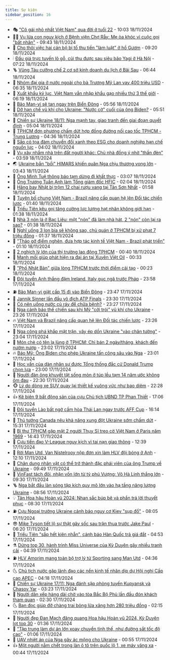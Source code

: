 ```yaml
---
title: Sự kiện
sidebar_position: 16
---
```


<!-- dantri-su-kien:START -->
- 🎭 [&quot;Cô gái nhỏ nhất Việt Nam&quot; qua đời ở tuổi 22](https://dantri.com.vn/doi-song/co-gai-nho-nhat-viet-nam-qua-doi-o-tuoi-22-20241118151113452.htm) - 10:03 18/11/2024
- 👨‍🏫 [Vụ lừa con nguy kịch ở Bệnh viện Chợ Rẫy: Mẹ òa khóc vì cuộc gọi &quot;bất nhân&quot;](https://dantri.com.vn/suc-khoe/vu-lua-con-nguy-kich-o-benh-vien-cho-ray-me-oa-khoc-vi-cuoc-goi-bat-nhan-20241118162626495.htm) - 09:43 18/11/2024
- 🌮 [Cho thôi việc hai cán bộ bị tố thu tiền &quot;làm luật&quot; ở hồ Gươm](https://dantri.com.vn/xa-hoi/cho-thoi-viec-hai-can-bo-bi-to-thu-tien-lam-luat-o-ho-guom-20241118161425797.htm) - 09:20 18/11/2024
- 🕯 [Đấu giá trực tuyến lô gỗ, củi thu được sau siêu bão Yagi ở Hà Nội](https://dantri.com.vn/xa-hoi/dau-gia-truc-tuyen-lo-go-cui-thu-duoc-sau-sieu-bao-yagi-o-ha-noi-20241118141135118.htm) - 07:22 18/11/2024
- 🪜 [Vũng Tàu cưỡng chế 2 cơ sở kinh doanh du lịch ở Bãi Sau](https://dantri.com.vn/xa-hoi/vung-tau-cuong-che-2-co-so-kinh-doanh-du-lich-o-bai-sau-20241118125649795.htm) - 06:44 18/11/2024
- 🐘 [Nhóm đại gia ở nước ngoài cho bà Trương Mỹ Lan vay 400 triệu USD](https://dantri.com.vn/phap-luat/nhom-dai-gia-o-nuoc-ngoai-cho-ba-truong-my-lan-vay-400-trieu-usd-20241118124835226.htm) - 06:35 18/11/2024
- 🤔 [Xuất khẩu kỷ lục, Việt Nam vẫn nhập khẩu gạo nhiều thứ 3 thế giới](https://dantri.com.vn/kinh-doanh/xuat-khau-ky-luc-viet-nam-van-nhap-khau-gao-nhieu-thu-3-the-gioi-20241118124933556.htm) - 06:19 18/11/2024
- 🧠 [Bão Man-yi sẽ tan ngay trên Biển Đông](https://dantri.com.vn/xa-hoi/bao-man-yi-se-tan-ngay-tren-bien-dong-20241118124701429.htm) - 05:56 18/11/2024
- 📝 [Dỡ hạn chế vũ khí cho Ukraine: &quot;Nước cờ&quot; cuối của ông Biden?](https://dantri.com.vn/the-gioi/do-han-che-vu-khi-cho-ukraine-nuoc-co-cuoi-cua-ong-biden-20241118110316526.htm) - 05:51 18/11/2024
- 🦏 [Chiến sự Ukraine 18/11: Nga mạnh tay, giao tranh đến giai đoạn quyết định](https://dantri.com.vn/the-gioi/chien-su-ukraine-1811-nga-manh-tay-giao-tranh-den-giai-doan-quyet-dinh-20241118100825520.htm) - 05:04 18/11/2024
- 🥰 [TPHCM đơn phương chấm dứt hợp đồng đường nối cao tốc TPHCM - Trung Lương](https://dantri.com.vn/xa-hoi/tphcm-don-phuong-cham-dut-hop-dong-duong-noi-cao-toc-tphcm-trung-luong-20241118112851980.htm) - 04:36 18/11/2024
- 🤗 [Sắp có tọa đàm chuyển đổi xanh theo ESG cho doanh nghiệp hạn chế nguồn lực](https://dantri.com.vn/kinh-doanh/sap-co-toa-dam-chuyen-doi-xanh-theo-esg-cho-doanh-nghiep-han-che-nguon-luc-20241115143521379.htm) - 04:02 18/11/2024
- 🌈 [Vụ xây nhầm nhà trên đất người khác: Chủ nhà đồng ý nhờ &quot;thần đèn&quot;](https://dantri.com.vn/xa-hoi/vu-xay-nham-nha-tren-dat-nguoi-khac-chu-nha-dong-y-nho-than-den-20241118102818778.htm) - 03:59 18/11/2024
- 🌏 [Ukraine bắn &quot;bồi&quot; HIMARS khiến quân Nga chịu thương vong lớn](https://dantri.com.vn/the-gioi/ukraine-ban-boi-himars-khien-quan-nga-chiu-thuong-vong-lon-20241118102949869.htm) - 03:43 18/11/2024
- 💄 [Ông Minh Tuệ thông báo tạm dừng đi khất thực](https://dantri.com.vn/xa-hoi/ong-minh-tue-thong-bao-tam-dung-di-khat-thuc-20241118095819357.htm) - 03:07 18/11/2024
- 👺 [Ông Trương Tuấn Anh làm Tổng giám đốc HFIC](https://dantri.com.vn/xa-hoi/ong-truong-tuan-anh-lam-tong-giam-doc-hfic-20241118085046075.htm) - 02:04 18/11/2024
- 👹 [Hãng bay Nhật bị trộm 12 chai rượu vang tại Tân Sơn Nhất](https://dantri.com.vn/xa-hoi/hang-bay-nhat-bi-trom-12-chai-ruou-vang-tai-tan-son-nhat-20241118083430866.htm) - 01:58 18/11/2024
- 🌊 [Tuyên bố chung Việt Nam - Brazil nâng cấp quan hệ lên Đối tác chiến lược](https://dantri.com.vn/xa-hoi/tuyen-bo-chung-viet-nam-brazil-nang-cap-quan-he-len-doi-tac-chien-luoc-20241118081832133.htm) - 01:40 18/11/2024
- 🤠 [Triều Tiên kêu gọi tăng cường lực lượng hạt nhân không giới hạn](https://dantri.com.vn/the-gioi/trieu-tien-keu-goi-tang-cuong-luc-luong-hat-nhan-khong-gioi-han-20241118083052075.htm) - 01:38 18/11/2024
- 🎊 [Nhà 3 nón lá ở Bạc Liêu: một &quot;nón&quot; đã làm nhà hát, 2 &quot;nón&quot; còn lại ra sao?](https://dantri.com.vn/xa-hoi/nha-3-non-la-o-bac-lieu-mot-non-da-lam-nha-hat-2-non-con-lai-ra-sao-20241117225313023.htm) - 01:38 18/11/2024
- 🐘 [Nghĩ uống 3 lon bia sẽ không sao, chủ quán ở TPHCM bị xử phạt 7 triệu đồng](https://dantri.com.vn/xa-hoi/nghi-uong-3-lon-bia-se-khong-sao-chu-quan-o-tphcm-bi-xu-phat-7-trieu-dong-20241118082352349.htm) - 01:37 18/11/2024
- 💂 [&quot;Tháo gỡ điểm nghẽn, đưa hợp tác kinh tế Việt Nam - Brazil phát triển&quot;](https://dantri.com.vn/xa-hoi/thao-go-diem-nghen-dua-hop-tac-kinh-te-viet-nam-brazil-phat-trien-20241117092726816.htm) - 01:10 18/11/2024
- 👹 [2 nghịch lý lớn của thị trường lao động TPHCM](https://dantri.com.vn/lao-dong-viec-lam/2-nghich-ly-lon-cua-thi-truong-lao-dong-tphcm-20241117061105324.htm) - 00:40 18/11/2024
- 🦒 [Manh mối giúp phát hiện ra đại án tại Xuyên Việt Oil](https://dantri.com.vn/phap-luat/manh-moi-giup-phat-hien-ra-dai-an-tai-xuyen-viet-oil-20241117204730698.htm) - 00:33 18/11/2024
- 🗽 [&quot;Phố Nhật Bản&quot; giữa lòng TPHCM trước thời điểm cải tạo](https://dantri.com.vn/xa-hoi/pho-nhat-ban-giua-long-tphcm-truoc-thoi-diem-cai-tao-20241115140144261.htm) - 00:23 18/11/2024
- 💄 [Đội tuyển Anh thắng đậm Ireland, Italy gục ngã trước Pháp](https://dantri.com.vn/the-thao/doi-tuyen-anh-thang-dam-ireland-italy-guc-nga-truoc-phap-20241118064845899.htm) - 23:58 17/11/2024
- ⛽️ [Bão Man-yi giật cấp 15 đi vào Biển Đông](https://dantri.com.vn/xa-hoi/bao-man-yi-giat-cap-15-di-vao-bien-dong-20241118064111853.htm) - 23:47 17/11/2024
- 🥷 [Jannik Sinner lần đầu vô địch ATP Finals](https://dantri.com.vn/the-thao/jannik-sinner-lan-dau-vo-dich-atp-finals-20241118062350040.htm) - 23:30 17/11/2024
- 🤖 [Có nên uống nước củ ráy để chữa bệnh?](https://dantri.com.vn/suc-khoe/co-nen-uong-nuoc-cu-ray-de-chua-benh-20241116202316689.htm) - 23:27 17/11/2024
- 🌊 [Nga cảnh báo thế chiến sau khi Mỹ &quot;cởi trói&quot; vũ khí cho Ukraine](https://dantri.com.vn/the-gioi/nga-canh-bao-the-chien-sau-khi-my-coi-troi-vu-khi-cho-ukraine-20241118062522347.htm) - 23:26 17/11/2024
- 🔥 [Việt Nam và Brazil nâng cấp quan hệ lên Đối tác chiến lược](https://dantri.com.vn/xa-hoi/viet-nam-va-brazil-nang-cap-quan-he-len-doi-tac-chien-luoc-20241118045454668.htm) - 23:26 17/11/2024
- 🦏 [Nga công phá khắp mặt trận, vây ép dồn Ukraine &quot;vào chân tường&quot;](https://dantri.com.vn/the-gioi/nga-cong-pha-khap-mat-tran-vay-ep-don-ukraine-vao-chan-tuong-20241117084703375.htm) - 23:04 17/11/2024
- 🐘 [Món chè có tên lạ lùng ở TPHCM: Chỉ bán 2 ngày/tháng, khách đến nườm nượp](https://dantri.com.vn/du-lich/mon-che-co-ten-la-lung-o-tphcm-chi-ban-2-ngaythang-khach-den-nuom-nuop-20241116174416179.htm) - 23:02 17/11/2024
- 🔥 [Báo Mỹ: Ông Biden cho phép Ukraine tấn công sâu vào Nga](https://dantri.com.vn/the-gioi/bao-my-ong-biden-cho-phep-ukraine-tan-cong-sau-vao-nga-20241118052445822.htm) - 23:01 17/11/2024
- 💼 [Học vấn của dàn nhân sự được Tổng thống đắc cử Donald Trump chọn lựa](https://dantri.com.vn/giao-duc/hoc-van-cua-dan-nhan-su-duoc-tong-thong-dac-cu-donald-trump-chon-lua-20241114115115132.htm) - 23:00 17/11/2024
- 🚀 [Người đàn ông khuyết tật sống mòn ở túp lều tạm 14 năm ước không ốm đau](https://dantri.com.vn/tam-long-nhan-ai/nguoi-dan-ong-khuyet-tat-song-mon-o-tup-leu-tam-14-nam-uoc-khong-om-dau-20241113182643178.htm) - 22:30 17/11/2024
- 🐵 [Lý do dòng xe SUV quay lại thiết kế vuông vức như bao diêm](https://dantri.com.vn/o-to-xe-may/ly-do-dong-xe-suv-quay-lai-thiet-ke-vuong-vuc-nhu-bao-diem-20241117173700378.htm) - 22:28 17/11/2024
- 👍 [Kê biên 9 bất động sản của cựu Chủ tịch UBND TP Phan Thiết](https://dantri.com.vn/phap-luat/ke-bien-9-bat-dong-san-cua-cuu-chu-tich-ubnd-tp-phan-thiet-20241117223032482.htm) - 17:06 17/11/2024
- 🚦 [Đội tuyển Lào bất ngờ cầm hòa Thái Lan ngay trước AFF Cup](https://dantri.com.vn/the-thao/doi-tuyen-lao-bat-ngo-cam-hoa-thai-lan-ngay-truoc-aff-cup-20241117231217912.htm) - 16:14 17/11/2024
- 🥸 [Thủ tướng Canada nêu khả năng xung đột Ukraine sớm chấm dứt](https://dantri.com.vn/the-gioi/thu-tuong-canada-neu-kha-nang-xung-dot-ukraine-som-cham-dut-20241117221530629.htm) - 15:31 17/11/2024
- 🥷 [Bí thư TPHCM gặp mặt 2 người Thụy Sĩ treo cờ Việt Nam ở Paris năm 1969](https://dantri.com.vn/xa-hoi/bi-thu-tphcm-gap-mat-2-nguoi-thuy-si-treo-co-viet-nam-o-paris-nam-1969-20241117210559350.htm) - 14:43 17/11/2024
- 🤡 [Cựu tiền đạo V-League nguy kịch vì tai nạn giao thông](https://dantri.com.vn/the-thao/cuu-tien-dao-v-league-nguy-kich-vi-tai-nan-giao-thong-20241117191425157.htm) - 12:39 17/11/2024
- 🥳 [Rời Man Utd, Van Nistelrooy nộp đơn xin làm HLV đội bóng ở Anh](https://dantri.com.vn/the-thao/roi-man-utd-van-nistelrooy-nop-don-xin-lam-hlv-doi-bong-o-anh-20241117185029622.htm) - 12:10 17/11/2024
- 🤩 [Chân dung nhân vật có thể trở thành đặc phái viên của ông Trump về Ukraine](https://dantri.com.vn/the-gioi/chan-dung-nhan-vat-co-the-tro-thanh-dac-phai-vien-cua-ong-trump-ve-ukraine-20241117160217777.htm) - 09:49 17/11/2024
- 🎡 [VinFast tách đôi, nhận vốn lớn từ tỷ phú Vượng; Võ Hà Linh thắng lớn](https://dantri.com.vn/kinh-doanh/vinfast-tach-doi-nhan-von-lon-tu-ty-phu-vuong-vo-ha-linh-thang-lon-20241117150235178.htm) - 09:30 17/11/2024
- 🪜 [Nga bắt đầu làn sóng tập kích quy mô lớn vào hạ tầng năng lượng Ukraine](https://dantri.com.vn/the-gioi/nga-bat-dau-lan-song-tap-kich-quy-mo-lon-vao-ha-tang-nang-luong-ukraine-20241117152646268.htm) - 08:56 17/11/2024
- 💡 [Tân Hoa hậu Hoàn vũ 2024: Nhan sắc búp bê và phần trả lời thuyết phục](https://dantri.com.vn/giai-tri/tan-hoa-hau-hoan-vu-2024-nhan-sac-bup-be-va-phan-tra-loi-thuyet-phuc-20241117124339956.htm) - 08:30 17/11/2024
- ⛽️ [Cựu Ngoại trưởng Ukraine cảnh báo nguy cơ Kiev &quot;sụp đổ&quot;](https://dantri.com.vn/the-gioi/cuu-ngoai-truong-ukraine-canh-bao-nguy-co-kiev-sup-do-20241117115117150.htm) - 08:05 17/11/2024
- 😎 [Mike Tyson tiết lộ sự thật gây sốc sau trận thua trước Jake Paul](https://dantri.com.vn/the-thao/mike-tyson-tiet-lo-su-that-gay-soc-sau-tran-thua-truoc-jake-paul-20241117124248758.htm) - 06:20 17/11/2024
- 🗽 [Triều Tiên &quot;sắp hết kiên nhẫn&quot;, cảnh báo Hàn Quốc trả giá đắt](https://dantri.com.vn/the-gioi/trieu-tien-sap-het-kien-nhan-canh-bao-han-quoc-tra-gia-dat-20241117104303292.htm) - 04:53 17/11/2024
- ⚗️ [Dừng top 30, hành trình Miss Universe của Kỳ Duyên gây nhiều tranh cãi](https://dantri.com.vn/giai-tri/dung-top-30-hanh-trinh-miss-universe-cua-ky-duyen-gay-nhieu-tranh-cai-20241117112629882.htm) - 04:39 17/11/2024
- ⛽️ [HLV Amorim mang toàn bộ trợ lý từ Sporting sang Man Utd](https://dantri.com.vn/the-thao/hlv-amorim-mang-toan-bo-tro-ly-tu-sporting-sang-man-utd-20241117113520986.htm) - 04:36 17/11/2024
- 🌜 [Chủ tịch nước gặp lãnh đạo các nền kinh tế nhân dịp dự Hội nghị Cấp cao APEC](https://dantri.com.vn/xa-hoi/chu-tich-nuoc-gap-lanh-dao-cac-nen-kinh-te-nhan-dip-du-hoi-nghi-cap-cao-apec-20241117111834466.htm) - 04:18 17/11/2024
- 🦩 [Chiến sự Ukraine 17/11: Nga đánh sập phòng tuyến Kupyansk và Chasov Yar](https://dantri.com.vn/the-gioi/chien-su-ukraine-1711-nga-danh-sap-phong-tuyen-kupyansk-va-chasov-yar-20241117093305135.htm) - 03:23 17/11/2024
- 🦒 [Người dân xếp hàng dài chờ vào tòa Bắc Bộ Phủ lần đầu đón khách tham quan](https://dantri.com.vn/xa-hoi/nguoi-dan-xep-hang-dai-cho-vao-toa-bac-bo-phu-lan-dau-don-khach-tham-quan-20241116132357443.htm) - 02:30 17/11/2024
- 🌜 [Bạn đọc giúp đỡ chàng trai bỏng lửa xăng hơn 280 triệu đồng](https://dantri.com.vn/tam-long-nhan-ai/ban-doc-giup-do-chang-trai-bong-lua-xang-hon-280-trieu-dong-20241116170512690.htm) - 02:15 17/11/2024
- 🐎 [Người đẹp Đan Mạch đăng quang Hoa hậu Hoàn vũ 2024, Kỳ Duyên lọt top 30](https://dantri.com.vn/giai-tri/nguoi-dep-dan-mach-dang-quang-hoa-hau-hoan-vu-2024-ky-duyen-lot-top-30-20241117082635653.htm) - 01:36 17/11/2024
- 🌋 [&quot;Tập trung làm dự án lớn xoay chuyển tình thế, như đường sắt tốc độ cao&quot;](https://dantri.com.vn/xa-hoi/tap-trung-lam-du-an-lon-xoay-chuyen-tinh-the-nhu-duong-sat-toc-do-cao-20241117075020765.htm) - 01:06 17/11/2024
- 🧰 [UAV nhiệt áp của Nga gây ác mộng cho Ukraine](https://dantri.com.vn/the-gioi/uav-nhiet-ap-cua-nga-gay-ac-mong-cho-ukraine-20241117065238257.htm) - 00:55 17/11/2024
- 👍 [Một người nằm chết trong làn ô tô trên quốc lộ 1, xe máy văng xa](https://dantri.com.vn/xa-hoi/mot-nguoi-nam-chet-trong-lan-o-to-tren-quoc-lo-1-xe-may-vang-xa-20241117073615450.htm) - 00:44 17/11/2024<!-- dantri-su-kien:END -->
